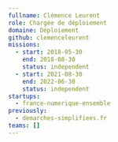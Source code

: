 ```yaml
---
fullname: Clémence Leurent
role: Chargée de déploiement
domaine: Déploiement
github: clemenceleurent
missions:
  - start: 2018-05-30
    end: 2018-08-30
    status: independent
  - start: 2021-08-30
    end: 2022-06-30
    status: independent
startups:
  - france-numerique-ensemble
previously:
  - demarches-simplifiees.fr
teams: []
---
```

